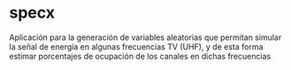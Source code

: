 # specx
Aplicación para la generación de variables aleatorias que permitan simular la señal de energía en algunas frecuencias TV (UHF), y de esta forma estimar porcentajes de ocupación de los canales en dichas frecuencias
